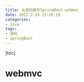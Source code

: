 ```yaml
---
title: 从源码解析SpringBoot-webmvc
date: 2021-2-24 15:28:19
categories: 
- java
tags:
- 源码
- SpringBoot
---
```


[toc]

# webmvc

